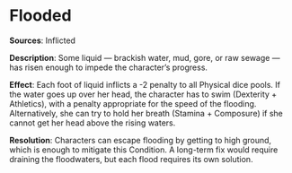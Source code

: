 # **Flooded**
**Sources**: Inflicted

**Description**: Some liquid — brackish water, mud, gore,
or raw sewage — has risen enough to impede the character’s
progress.

**Effect**: Each foot of liquid inflicts a -2 penalty to all
Physical dice pools. If the water goes up over her head, the
character has to swim (Dexterity + Athletics), with a penalty
appropriate for the speed of the flooding. Alternatively, she
can try to hold her breath (Stamina + Composure) if she
cannot get her head above the rising waters.

**Resolution**: Characters can escape flooding by getting to high ground, which is enough to mitigate this Condition.
A long-term fix would require draining the floodwaters, but
each flood requires its own solution.